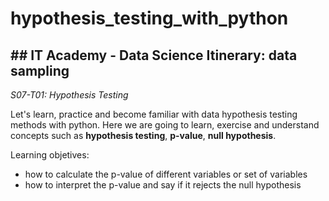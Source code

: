 # hypothesis_testing_with_python
## ## IT Academy - Data Science Itinerary: data sampling

*S07-T01: Hypothesis Testing*

Let's learn, practice and become familiar with data hypothesis testing methods with python. Here we are going to learn, exercise and understand concepts such as **hypothesis testing**, **p-value**, **null hypothesis**.

Learning objetives:

+ how to calculate the p-value of different variables or set of variables
+ how to interpret the p-value and say if it rejects the null hypothesis

